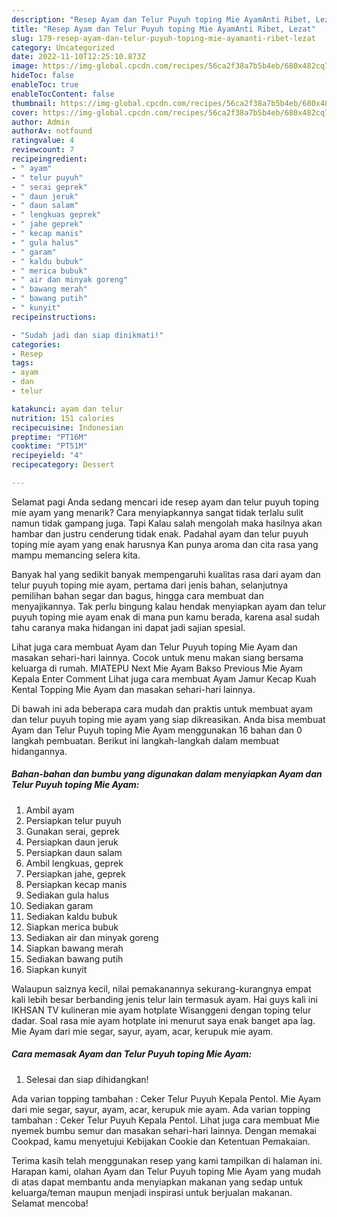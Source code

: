 ```yaml
---
description: "Resep Ayam dan Telur Puyuh toping Mie AyamAnti Ribet, Lezat"
title: "Resep Ayam dan Telur Puyuh toping Mie AyamAnti Ribet, Lezat"
slug: 179-resep-ayam-dan-telur-puyuh-toping-mie-ayamanti-ribet-lezat
category: Uncategorized
date: 2022-11-10T12:25:10.873Z
image: https://img-global.cpcdn.com/recipes/56ca2f38a7b5b4eb/680x482cq70/ayam-dan-telur-puyuh-toping-mie-ayam-foto-resep-utama.jpg
hideToc: false
enableToc: true
enableTocContent: false
thumbnail: https://img-global.cpcdn.com/recipes/56ca2f38a7b5b4eb/680x482cq70/ayam-dan-telur-puyuh-toping-mie-ayam-foto-resep-utama.jpg
cover: https://img-global.cpcdn.com/recipes/56ca2f38a7b5b4eb/680x482cq70/ayam-dan-telur-puyuh-toping-mie-ayam-foto-resep-utama.jpg
author: Admin
authorAv: notfound
ratingvalue: 4
reviewcount: 7
recipeingredient:
- " ayam"
- " telur puyuh"
- " serai geprek"
- " daun jeruk"
- " daun salam"
- " lengkuas geprek"
- " jahe geprek"
- " kecap manis"
- " gula halus"
- " garam"
- " kaldu bubuk"
- " merica bubuk"
- " air dan minyak goreng"
- " bawang merah"
- " bawang putih"
- " kunyit"
recipeinstructions:

- "Sudah jadi dan siap dinikmati!"
categories:
- Resep
tags:
- ayam
- dan
- telur

katakunci: ayam dan telur 
nutrition: 151 calories
recipecuisine: Indonesian
preptime: "PT16M"
cooktime: "PT51M"
recipeyield: "4"
recipecategory: Dessert

---
```



Selamat pagi Anda sedang mencari ide resep ayam dan telur puyuh toping mie ayam yang menarik? Cara menyiapkannya sangat tidak terlalu sulit namun tidak gampang juga. Tapi Kalau salah mengolah maka hasilnya akan hambar dan justru cenderung tidak enak. Padahal ayam dan telur puyuh toping mie ayam yang enak harusnya Kan punya aroma dan cita rasa yang mampu memancing selera kita.


Banyak hal yang sedikit banyak mempengaruhi kualitas rasa dari ayam dan telur puyuh toping mie ayam, pertama dari jenis bahan, selanjutnya pemilihan bahan segar dan bagus, hingga cara membuat dan menyajikannya. Tak perlu bingung kalau hendak menyiapkan ayam dan telur puyuh toping mie ayam enak di mana pun kamu berada, karena asal sudah tahu caranya maka hidangan ini dapat jadi sajian spesial.

Lihat juga cara membuat Ayam dan Telur Puyuh toping Mie Ayam dan masakan sehari-hari lainnya. Cocok untuk menu makan siang bersama keluarga di rumah. MIATEPU Next Mie Ayam Bakso Previous Mie Ayam Kepala Enter Comment Lihat juga cara membuat Ayam Jamur Kecap Kuah Kental Topping Mie Ayam dan masakan sehari-hari lainnya.


Di bawah ini ada beberapa cara mudah dan praktis untuk membuat ayam dan telur puyuh toping mie ayam yang siap dikreasikan. Anda bisa membuat Ayam dan Telur Puyuh toping Mie Ayam menggunakan 16 bahan dan 0 langkah pembuatan. Berikut ini langkah-langkah dalam membuat hidangannya.

<!--inarticleads1-->

##### Bahan-bahan dan bumbu yang digunakan dalam menyiapkan Ayam dan Telur Puyuh toping Mie Ayam:

1. Ambil  ayam
1. Persiapkan  telur puyuh
1. Gunakan  serai, geprek
1. Persiapkan  daun jeruk
1. Persiapkan  daun salam
1. Ambil  lengkuas, geprek
1. Persiapkan  jahe, geprek
1. Persiapkan  kecap manis
1. Sediakan  gula halus
1. Sediakan  garam
1. Sediakan  kaldu bubuk
1. Siapkan  merica bubuk
1. Sediakan  air dan minyak goreng
1. Siapkan  bawang merah
1. Sediakan  bawang putih
1. Siapkan  kunyit


Walaupun saiznya kecil, nilai pemakanannya sekurang-kurangnya empat kali lebih besar berbanding jenis telur lain termasuk ayam. Hai guys kali ini IKHSAN TV kulineran mie ayam hotplate Wisanggeni dengan toping telur dadar. Soal rasa mie ayam hotplate ini menurut saya enak banget apa lag. Mie Ayam dari mie segar, sayur, ayam, acar, kerupuk mie ayam. 

<!--inarticleads2-->

##### Cara memasak Ayam dan Telur Puyuh toping Mie Ayam:


1. Selesai dan siap dihidangkan!

Ada varian topping tambahan : Ceker Telur Puyuh Kepala Pentol. Mie Ayam dari mie segar, sayur, ayam, acar, kerupuk mie ayam. Ada varian topping tambahan : Ceker Telur Puyuh Kepala Pentol. Lihat juga cara membuat Mie nyemek bumbu semur dan masakan sehari-hari lainnya. Dengan memakai Cookpad, kamu menyetujui Kebijakan Cookie dan Ketentuan Pemakaian. 

Terima kasih telah menggunakan resep yang kami tampilkan di halaman ini. Harapan kami, olahan Ayam dan Telur Puyuh toping Mie Ayam yang mudah di atas dapat membantu anda menyiapkan makanan yang sedap untuk keluarga/teman maupun menjadi inspirasi untuk berjualan makanan. Selamat mencoba!
